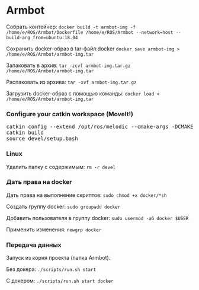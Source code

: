 <h1>Armbot</h1>
<p>Собрать контейнер: <code>docker build -t armbot-img -f /home/e/ROS/Armbot/Dockerfile /home/e/ROS/Armbot --network=host --build-arg from=ubuntu:18.04</code></p>
<p>Сохранить docker-образ в tar-файл:docker <code>docker save armbot-img > /home/e/ROS/Armbot/armbot-img.tar</code></p>
<p>Запаковать в архив: <code>tar -zcvf armbot-img.tar.gz /home/e/ROS/Armbot/armbot-img.tar</code></p>
<p>Распаковать из архива: <code>tar -xvf armbot-img.tar.gz</code></p>
<p>Загрузить docker-образ с помощью команды: <code>docker load < /home/e/ROS/Armbot/armbot-img.tar</code></p>

<h3>Configure your catkin workspace (MoveIt!)</h3>
<pre>
catkin config --extend /opt/ros/melodic --cmake-args -DCMAKE_BUILD_TYPE=Release
catkin build
source devel/setup.bash
</pre>

<h3>Linux</h3>
<p>Удалить папку с содержимым: <code>rm -r devel</code></p>

<h3>Дать права на docker</h3>
<p>Дать права на выполнение скриптов: <code>sudo chmod +x docker/*sh</code></p>
<p>Создать группу docker: <code>sudo groupadd docker</code></p>
<p>Добавить пользователя в группу docker: <code>sudo usermod -aG docker $USER</code></p>
<p>Применить изменения: <code>newgrp docker</code></p>

<h3>Передача данных</h3>
<p>Запуск из корня проекта (папка Armbot).</p>
<p>Без докера: <code>./scripts/run.sh start</code></p>
<p>С докером: <code>./scripts/run.sh start docker</code></p>